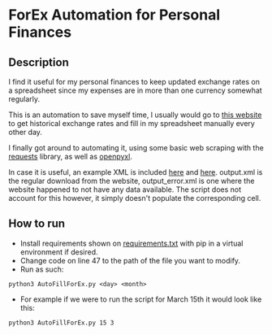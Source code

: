 # ForEx Automation for Personal Finances

## Description

I find it useful for my personal finances to keep updated exchange rates on a spreadsheet
since my expenses are in more than one currency somewhat regularly.

This is an automation to save myself time, I usually would go to [this website](http://www.floatrates.com/)
to get historical exchange rates and fill in my spreadsheet manually every other day.

I finally got around to automating it, using some basic web scraping with the [requests](https://docs.python-requests.org/en/latest/)
library, as well as [openpyxl](https://openpyxl.readthedocs.io/en/stable/).

In case it is useful, an example XML is included [here](output.xml) and [here](output_error.xml).
output.xml is the regular download from the website, output_error.xml is one
where the website happened to not have any data available. The script does not account
for this however, it simply doesn't populate the corresponding cell.

## How to run

* Install requirements shown on [requirements.txt](requirements.txt) with pip in a virtual
environment if desired.
* Change code on line 47 to the path of the file you want to modify.
* Run as such:

```
python3 AutoFillForEx.py <day> <month>
```

* For example if we were to run the script for March 15th it would look like this:

```
python3 AutoFillForEx.py 15 3
```
